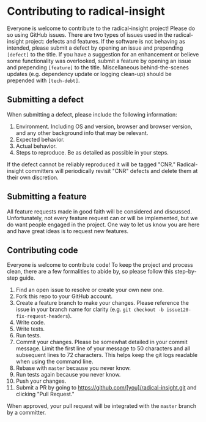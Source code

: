 # Contributing to radical-insight
Everyone is welcome to contribute to the radical-insight project! Please do so using GitHub issues. There are two types of issues used in the radical-insight project: defects and features. If the software is not behaving as intended, please submit a defect by opening an issue and prepending `[defect]` to the title. If you have a suggestion for an enhancement or believe some functionality was overlooked, submit a feature by opening an issue and prepending `[feature]` to the title. Miscellaneous behind-the-scenes updates (e.g. dependency update or logging clean-up) should be prepended with `[tech-debt]`.

## Submitting a defect
When submitting a defect, please include the following information:
1. Environment. Including OS and version, browser and browser version, and any other background info that may be relevant.
1. Expected behavior.
1. Actual behavior.
1. Steps to reproduce. Be as detailed as possible in your steps.

If the defect cannot be reliably reproduced it will be tagged "CNR." Radical-insight committers will periodically revisit "CNR" defects and delete them at their own discretion.

## Submitting a feature
All feature requests made in good faith will be considered and discussed. Unfortunately, not every feature request can or will be implemented, but we do want people engaged in the project. One way to let us know you are here and have great ideas is to request new features.

## Contributing code
Everyone is welcome to contribute code! To keep the project and process clean, there are a few formalities to abide by, so please follow this step-by-step guide.
1. Find an open issue to resolve or create your own new one.
1. Fork this repo to your GitHub account.
1. Create a feature branch to make your changes. Please reference the issue in your branch name for clarity (e.g. `git checkout -b issue120-fix-request-headers`).
1. Write code.
1. Write tests.
1. Run tests.
1. Commit your changes. Please be somewhat detailed in your commit message. Limit the first line of your message to 50 characters and all subsequent lines to 72 characters. This helps keep the git logs readable when using the command line.
1. Rebase with `master` because you never know.
1. Run tests again because you never know.
1. Push your changes.
1. Submit a PR by going to https://github.com/[you]/radical-insight.git and clicking "Pull Request."

When approved, your pull request will be integrated with the `master` branch by a committer.
